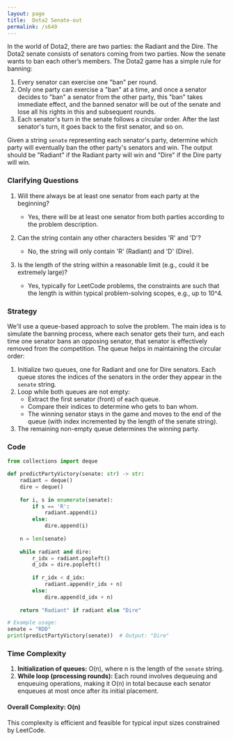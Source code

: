 ```yaml
---
layout: page
title:  Dota2 Senate-out
permalink: /s649
---
```


In the world of Dota2, there are two parties: the Radiant and the Dire. The Dota2 senate consists of senators coming from two parties. Now the senate wants to ban each other’s members. The Dota2 game has a simple rule for banning:

1. Every senator can exercise one "ban" per round.
2. Only one party can exercise a "ban" at a time, and once a senator decides to "ban" a senator from the other party, this "ban" takes immediate effect, and the banned senator will be out of the senate and lose all his rights in this and subsequent rounds.
3. Each senator's turn in the senate follows a circular order. After the last senator's turn, it goes back to the first senator, and so on.

Given a string `senate` representing each senator's party, determine which party will eventually ban the other party's senators and win. The output should be "Radiant" if the Radiant party will win and "Dire" if the Dire party will win.

### Clarifying Questions

1. Will there always be at least one senator from each party at the beginning? 
   - Yes, there will be at least one senator from both parties according to the problem description.
  
2. Can the string contain any other characters besides 'R' and 'D'?
   - No, the string will only contain 'R' (Radiant) and 'D' (Dire).

3. Is the length of the string within a reasonable limit (e.g., could it be extremely large)?
   - Yes, typically for LeetCode problems, the constraints are such that the length is within typical problem-solving scopes, e.g., up to 10^4.

### Strategy

We'll use a queue-based approach to solve the problem. The main idea is to simulate the banning process, where each senator gets their turn, and each time one senator bans an opposing senator, that senator is effectively removed from the competition. The queue helps in maintaining the circular order:

1. Initialize two queues, one for Radiant and one for Dire senators. Each queue stores the indices of the senators in the order they appear in the `senate` string.
2. Loop while both queues are not empty:
   - Extract the first senator (front) of each queue.
   - Compare their indices to determine who gets to ban whom.
   - The winning senator stays in the game and moves to the end of the queue (with index incremented by the length of the senate string).
3. The remaining non-empty queue determines the winning party.

### Code

```python
from collections import deque

def predictPartyVictory(senate: str) -> str:
    radiant = deque()
    dire = deque()
    
    for i, s in enumerate(senate):
        if s == 'R':
            radiant.append(i)
        else:
            dire.append(i)
    
    n = len(senate)
    
    while radiant and dire:
        r_idx = radiant.popleft()
        d_idx = dire.popleft()
        
        if r_idx < d_idx:
            radiant.append(r_idx + n)
        else:
            dire.append(d_idx + n)
    
    return "Radiant" if radiant else "Dire"

# Example usage:
senate = "RDD"
print(predictPartyVictory(senate))  # Output: "Dire"
```

### Time Complexity

1. **Initialization of queues:** O(n), where n is the length of the `senate` string.
2. **While loop (processing rounds):** Each round involves dequeuing and enqueuing operations, making it O(n) in total because each senator enqueues at most once after its initial placement.

#### Overall Complexity: O(n)

This complexity is efficient and feasible for typical input sizes constrained by LeetCode.